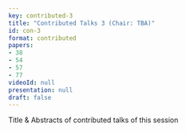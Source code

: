 ```yaml
---
key: contributed-3
title: "Contributed Talks 3 (Chair: TBA)"
id: con-3
format: contributed
papers:
- 38
- 54
- 57
- 77
videoId: null
presentation: null
draft: false
---
```

Title & Abstracts of contributed talks of this session
